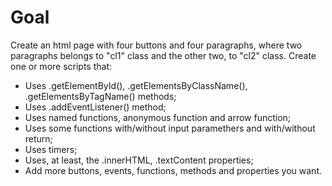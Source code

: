 # Goal

Create an html page with four buttons and four paragraphs, where two paragraphs belongs to "cl1" class and the other two, to "cl2" class. Create one or more scripts that:
- Uses .getElementById(), .getElementsByClassName(), .getElementsByTagName() methods;
- Uses .addEventListener() method;
- Uses named functions, anonymous function and arrow function;
- Uses some functions with/without input paramethers and with/without return;
- Uses timers;
- Uses, at least, the .innerHTML, .textContent properties;
- Add more buttons, events, functions, methods and properties you want.